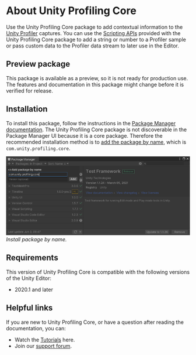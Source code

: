 # About Unity Profiling Core
Use the Unity Profiling Core package to add contextual information to the [Unity Profiler](https://docs.unity3d.com/Manual/Profiler.html) captures. You can use the [Scripting APIs](https://docs.unity3d.com/Packages/com.unity.profiling.core@latest?subfolder=/api/index.html) provided with the Unity Profiling Core package to add a string or number to a Profiler sample or pass custom data to the Profiler data stream to later use in the Editor.

## Preview package
This package is available as a preview, so it is not ready for production use. The features and documentation in this package might change before it is verified for release.

## Installation
To install this package, follow the instructions in the [Package Manager documentation](https://docs.unity3d.com/Manual/upm-ui-install.html). The Unity Profiling Core package is not discoverable in the Package Manager UI because it is a core package. Therefore the recommended installation method is to [add the package by name](https://docs.unity3d.com/2021.2/Documentation/Manual/upm-ui-quick.html), which is `com.unity.profiling.core`.

![Install Package By Name](images/install_package_by_name.png)<br/>*Install package by name.*

## Requirements
This version of Unity Profiling Core is compatible with the following versions of the Unity Editor:

* 2020.1 and later

## Helpful links
If you are new to Unity Profiling Core, or have a question after reading the documentation, you can:

* Watch the [Tutorials](https://learn.unity.com/tutorial/introduction-to-the-profiler) here.
* Join our [support forum](https://forum.unity.com/forums/profiler-previews.199/).
